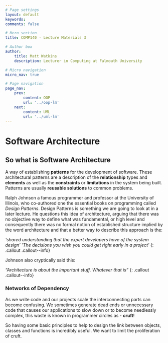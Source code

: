 ```yaml
---
# Page settings
layout: default
keywords:
comments: false

# Hero section
title: COMP140 - Lecture Materials 3

# Author box
author:
    title: Matt Watkins
    description: Lecturer in Computing at Falmouth University

# Micro navigation
micro_nav: true

# Page navigation
page_nav:
    prev:
        content: OOP
        url: '../oop-lm'
    next:
        content: UML
        url: '../uml-lm'
---
```


# Software Architecture

## So what is Software Architecture

A way of establishing **patterns** for the development of software.  These architectural patterns are a description of the **relationship** types and **elements** as well as the **constraints** or **limitations** in the system being built. Patterns are usually **reusable solutions** to common problems.

Ralph Johnson a famous programmer and professor at the University of Illinois, who co-authored one the essential books on programming called *Design Patterns*. Design Patterns is something we are going to look at in a later lecture. He questions this idea of architecture, arguing that there was no objective way to define what was fundamental, or high level and consequently there was no formal notion of established structure implied by the word architecture and that a better way to describe this approach is the:

*‘shared understanding that the expert developers have of the system design’*
*'The decisions you wish you could get right early in a project'*
{: .callout .callout--info}

Johnson also cryptically said this:
  
*“Architecture is about the important stuff. Whatever that is”*
{: .callout .callout--info}

### Networks of Dependency

As we write code and our projects scale the interconnecting parts can become confusing. We sometimes generate dead ends or unnecessary code that causes our applications to slow down or to become needlessly complex, this waste is known in programmer circles as - **cruft**! 

So having some basic principles to help to design the link between objects, classes and functions is incredibly useful. We want to limit the proliferation of cruft.

<!--stackedit_data:
eyJoaXN0b3J5IjpbLTcwMzIwMDE2OCw2MTQ5OTk3NzcsMTA0OD
AwNjQ4NywyMTkxOTA4MjcsLTE0MzIzMzU0MjhdfQ==
-->